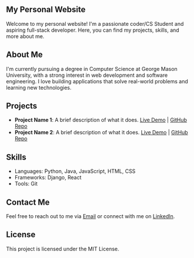 ## My Personal Website

Welcome to my personal website! I'm a passionate coder/CS Student and aspiring full-stack developer. Here, you can find my projects, skills, and more about me.

## About Me
I'm currently pursuing a degree in Computer Science at George Mason University, with a strong interest in web development and software engineering. I love building applications that solve real-world problems and learning new technologies.

## Projects
- **Project Name 1**: A brief description of what it does. [Live Demo](#) | [GitHub Repo](#)
- **Project Name 2**: A brief description of what it does. [Live Demo](#) | [GitHub Repo](#)

## Skills
- Languages: Python, Java, JavaScript, HTML, CSS
- Frameworks: Django, React
- Tools: Git

## Contact Me
Feel free to reach out to me via [Email](mailto:youremail@example.com) or connect with me on [LinkedIn](#).

## License
This project is licensed under the MIT License.
